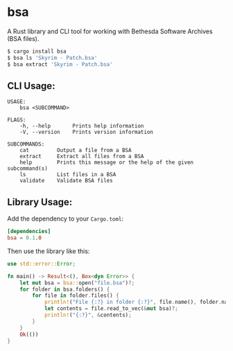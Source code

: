 # bsa

A Rust library and CLI tool for working with Bethesda Software Archives (BSA files).

```bash
$ cargo install bsa
$ bsa ls 'Skyrim - Patch.bsa'
$ bsa extract 'Skyrim - Patch.bsa'
```

## CLI Usage:

```
USAGE:
    bsa <SUBCOMMAND>

FLAGS:
    -h, --help       Prints help information
    -V, --version    Prints version information

SUBCOMMANDS:
    cat         Output a file from a BSA
    extract     Extract all files from a BSA
    help        Prints this message or the help of the given subcommand(s)
    ls          List files in a BSA
    validate    Validate BSA files
```

## Library Usage:

Add the dependency to your `Cargo.toml`:

```toml
[dependencies]
bsa = 0.1.0
```

Then use the library like this:

```rust
use std::error::Error;

fn main() -> Result<(), Box<dyn Error>> {
    let mut bsa = bsa::open("file.bsa")?;
    for folder in bsa.folders() {
        for file in folder.files() {
            println!("File {:?} in folder {:?}", file.name(), folder.name());
            let contents = file.read_to_vec(&mut bsa)?;
            println!("{:?}", &contents);
        }
    }
    Ok(())
}
```
